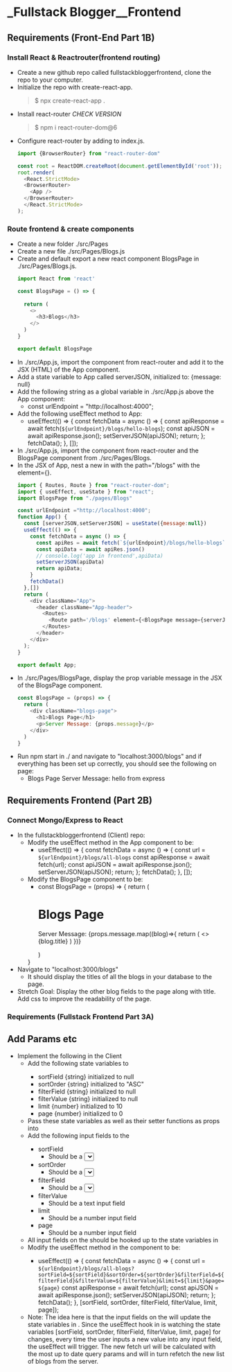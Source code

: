 # _Fullstack Blogger__Frontend

## Requirements (Front-End Part 1B)

### Install React & Reactrouter(frontend routing)
- Create a new github repo called fullstackbloggerfrontend, clone the repo to your computer.
- Initialize the repo with create-react-app.
  >$ npx create-react-app .
- Install react-router *CHECK VERSION*
  >$ npm i react-router-dom@6
- Configure react-router by adding <BrowserRouter> to index.js.
  ```js
  import {BrowserRouter} from "react-router-dom"

  const root = ReactDOM.createRoot(document.getElementById('root'));
  root.render(
    <React.StrictMode>
    <BrowserRouter>
      <App />
    </BrowserRouter>
    </React.StrictMode>
  );
  ```
### Route frontend & create components
- Create a new folder ./src/Pages
- Create a new file ./src/Pages/Blogs.js
- Create and default export a new react component BlogsPage in ./src/Pages/Blogs.js.
  ```js
  import React from 'react'

  const BlogsPage = () => {
    
    return (
      <>
        <h3>Blogs</h3>
      </>
    )
  }

  export default BlogsPage

  ```
- In ./src/App.js, import the <Routes></Routes> component from react-router and add it to the JSX (HTML) of the App component.
- Add a state variable to App called serverJSON, initialized to: {message: null}
- Add the following string as a global variable in ./src/App.js above the App component:
  - const urlEndpoint =
    "http://localhost:4000";
- Add the following useEffect method to App:
  - useEffect(() => {
    const fetchData = async () => {
    const apiResponse = await fetch(`${urlEndpoint}/blogs/hello-blogs`);
    const apiJSON = await apiResponse.json();
    setServerJSON(apiJSON);
    return;
    };
    fetchData();
    }, []);
- In ./src/App.js, import the <Route> component from react-router and the BlogsPage component from ./src/Pages/Blogs.
- In the JSX of App, nest a new <Route> in <Routes> with the path="/blogs" with the element={<BlogsPage message={serverJSON.message}/>}.
  ```js
  import { Routes, Route } from "react-router-dom";
  import { useEffect, useState } from "react";
  import BlogsPage from "./pages/Blogs"

  const urlEndpoint ="http://localhost:4000";
  function App() {
    const [serverJSON,setServerJSON] = useState({message:null})
    useEffect(() => {
      const fetchData = async () => {
        const apiRes = await fetch(`${urlEndpoint}/blogs/hello-blogs`)
        const apiData = await apiRes.json()
        // console.log('app in frontend',apiData)
        setServerJSON(apiData)
        return apiData;
      }
      fetchData()
    },[])
    return (
      <div className="App">
        <header className="App-header">
          <Routes>
            <Route path='/blogs' element={<BlogsPage message={serverJSON.message}/>}/>
          </Routes>
        </header>
      </div>
    );
  }

  export default App;
  ```
- In ./src/Pages/BlogsPage, display the prop variable message in the JSX of the BlogsPage component.
  ```js
  const BlogsPage = (props) => {
    return (
      <div className="blogs-page">
        <h1>Blogs Page</h1>
        <p>Server Message: {props.message}</p>
      </div>
    )
  }
  ```
- Run npm start in ./ and navigate to "localhost:3000/blogs" and if everything has been set up correctly, you should see the following on page:
  - Blogs Page
    Server Message: hello from express

## Requirements Frontend (Part 2B)

### Connect Mongo/Express to React
* In the fullstackbloggerfrontend (Client) repo:
  * Modify the useEffect method in the App component to be:
    * useEffect(() => {
      const fetchData = async () => {
        const url = `${urlEndpoint}/blogs/all-blogs`
        const apiResponse = await fetch(url);
        const apiJSON = await apiResponse.json();
        setServerJSON(apiJSON);
        return;
      };
      fetchData();
    }, []); 
  * Modify the BlogsPage component to be:
    * const BlogsPage = (props) => {
      return (
        <div className="blogs-page">
          <h1>Blogs Page</h1>
          <p>Server Message: {props.message.map((blog)=>{
            return (
              <>
                {blog.title}
              </>
            )
          })}</p>
        </div>
      )
    }
* Navigate to "localhost:3000/blogs"
  * It should display the titles of all the blogs in your database to the page.
* Stretch Goal: Display the other blog fields to the page along with title. Add css to improve the readability of the page.


### Requirements (Fullstack Frontend Part 3A)

## Add Params etc
* Implement the following in the Client
  * Add the following state variables to <App />
    * sortField {string} initialized to null
    * sortOrder {string} initialized to "ASC"
    * filterField {string} initialized to null
    * filterValue {string} initialized to null
    * limit {number} initialized to 10
    * page {number} initialized to 0
  * Pass these state variables as well as their setter functions as props into <BlogsPage />
  * Add the following input fields to the <BlogsPage />
    * sortField
      * Should be a <select> dropdown with the following <options>, ["title", "author", "createdAt"]
    * sortOrder 
      * Should be a <select> dropdown with the following <options>, ["ASC", "DESC"]
    * filterField 
      * Should be a <select> dropdown with the following <options>, ["title", "author"]
    * filterValue 
      * Should be a text input field
    * limit 
      * Should be a number input field
    * page 
      * Should be a number input field
  * All input fields on the <BlogsPage /> should be hooked up to the state variables in <App />
  * Modify the useEffect method in the <App /> component to be:
    * useEffect(() => {
      const fetchData = async () => {
        const url = `${urlEndpoint}/blogs/all-blogs?sortField=${sortField}&sortOrder=${sortOrder}&filterField=${filterField}&filterValue=${filterValue}&limit=${limit}&page=${page}`
        const apiResponse = await fetch(url);
        const apiJSON = await apiResponse.json();
        setServerJSON(apiJSON);
        return;
      };
      fetchData();
    }, [sortField, sortOrder, filterField, filterValue, limit, page]);
  * Note: The idea here is that the input fields on the <BlogsPage /> will update the state variables in <App />. Since the useEffect hook in <App /> is watching the state variables [sortField, sortOrder, filterField, filterValue, limit, page] for changes, every time the user inputs a new value into any <BlogsPage /> input field, the useEffect will trigger. The new fetch url will be calculated with the most up to date query params and will in turn refetch the new list of blogs from the server.